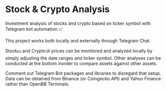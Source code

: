 # Stock & Crypto Analysis
Investment analysis of stocks and crypto based on ticker symbol with Telegram bot automation 📈

This project works both locally and externally through Telegram Chat.

Stock💵 and Crypto🪙 prices can be monitored and analyzed locally by simply adjusting the date ranges and ticker symbol. 
Other analyses can be conducted at the bottom inorder to compare assets against other assets.

Comment out Telegram Bot packages and libraries to disregard that setup. Data can be obtained from Binance (or Coingecko API) and Yahoo Finance rather than OpenBB Terminals.
